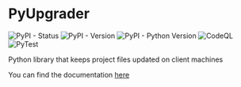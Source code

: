 # PyUpgrader

![PyPI - Status](https://img.shields.io/pypi/status/pyupgrader)
![PyPI - Version](https://img.shields.io/pypi/v/pyupgrader)
![PyPI - Python Version](https://img.shields.io/pypi/pyversions/pyupgrader)
![CodeQL](https://github.com/Trogiken/PyUpgrader/actions/workflows/codeql.yml/badge.svg)
![PyTest](https://github.com/Trogiken/PyUpgrader/actions/workflows/python-package.yml/badge.svg)

Python library that keeps project files updated on client machines

You can find the documentation [here](https://github.com/Trogiken/PyUpgrader/wiki/)
